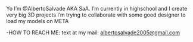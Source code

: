 Yo I’m @AlbertoSalvade AKA SaA. I’m currently in highschool and I create very big 3D projects 
I’m trying to collaborate with some good designer to load my models on META

-HOW TO REACH ME:
text at my mail: albertosalvade2005@gmail.com
